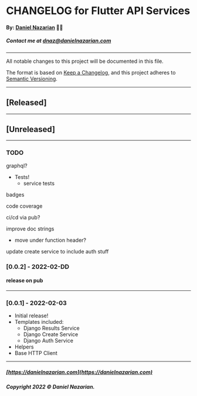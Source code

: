 # CHANGELOG for Flutter API Services
#### By: [Daniel Nazarian](https://danielnazarian) 🐧👹
##### Contact me at <dnaz@danielnazarian.com>

-------------------------------------------------------

All notable changes to this project will be documented in this file.

The format is based on [Keep a Changelog](https://keepachangelog.com/en/1.0.0/),
and this project adheres to [Semantic Versioning](https://semver.org/spec/v2.0.0.html).


-------------------------------------------------------

## [Released]

-------------------------------------------------------

## [Unreleased]

-------------------------------------------------------
### TODO

graphql?


- Tests!
    - service tests
  
badges


code coverage


ci/cd via pub?


improve doc strings
- move under function header?

update create service to include auth stuff

### [0.0.2] - 2022-02-DD


#### release on pub


---------------------------

### [0.0.1] - 2022-02-03
- Initial release!
- Templates included:
  - Django Results Service
  - Django Create Service
  - Django Auth Service
- Helpers
- Base HTTP Client

-------------------------------------------------------

##### [https://danielnazarian.com](https://danielnazarian.com)
##### Copyright 2022 © Daniel Nazarian.
